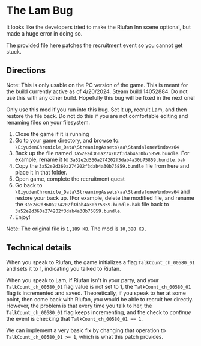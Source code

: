 # The Lam Bug

It looks like the developers tried to make the Riufan Inn scene optional, but made a huge error in doing so.

The provided file here patches the recruitment event so you cannot get stuck. 

## Directions

Note: This is only usable on the PC version of the game. This is meant for the build currently active as of 4/20/2024. Steam build 14052884. Do not use this with any other build. Hopefully this bug will be fixed in the next one!

Only use this mod if you run into this bug. Set it up, recruit Lam, and then restore the file back. Do not do this if you are not comfortable editing and renaming files on your filesystem.

1. Close the game if it is running
2. Go to your game directory, and browse to: `\EiyudenChronicle_Data\StreamingAssets\aa\StandaloneWindows64`
3. Back up the file named `3a52e2d360a274202f3dab4a30b75859.bundle`. For example, rename it to `3a52e2d360a274202f3dab4a30b75859.bundle.bak`
4. Copy the `3a52e2d360a274202f3dab4a30b75859.bundle` file from here and place it in that folder.
5. Open game, complete the recruitment quest
6. Go back to `\EiyudenChronicle_Data\StreamingAssets\aa\StandaloneWindows64` and restore your back up. (For example, delete the modified file, and rename the `3a52e2d360a274202f3dab4a30b75859.bundle.bak` file back to `3a52e2d360a274202f3dab4a30b75859.bundle`.
7. Enjoy!

Note: The original file is `1,189 KB`. The mod is `10,388 KB.`

## Technical details

When you speak to Riufan, the game initializes a flag `TalkCount_ch_00580_01` and sets it to 1, indicating you talked to Riufan.

When you speak to Lam, if Riufan isn't in your party, and your `TalkCount_ch_00580_01` flag value is not set to 1, the `TalkCount_ch_00580_01` flag is incremented and saved. Theoretically, if you speak to her at some point, then come back with Riufan, you would be able to recruit her directly. However, the problem is that every time you talk to her, the `TalkCount_ch_00580_01` flag keeps incrementing, and the check to _continue_ the event is checking that `TalkCount_ch_00580_01 == 1`.

We can implement a very basic fix by changing that operation to `TalkCount_ch_00580_01 >= 1`, which is what this patch provides.
